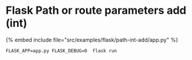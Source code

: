 # Flask Path or route parameters add (int)


{% embed include file="src/examples/flask/path-int-add/app.py" %}

```
FLASK_APP=app.py FLASK_DEBUG=0  flask run
```

